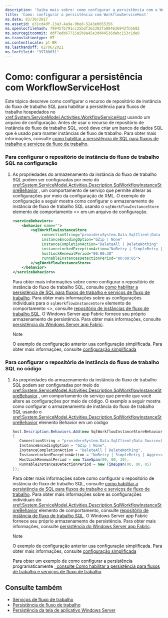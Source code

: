 ```yaml
---
description: 'Saiba mais sobre: como configurar a persistência com o WorkflowServiceHost'
title: 'Como: configurar a persistência com WorkflowServiceHost'
ms.date: 03/30/2017
ms.assetid: e31cd4df-13a3-4a9a-9be8-5243e0055356
ms.openlocfilehash: 79945fb791cc25bdf362302fa884636942fb5692
ms.sourcegitcommit: ddf7edb67715a5b9a45e3dd44536dabc153c1de0
ms.translationtype: MT
ms.contentlocale: pt-BR
ms.lasthandoff: 02/06/2021
ms.locfileid: "99780031"
---
```

# <a name="how-to-configure-persistence-with-workflowservicehost"></a>Como: configurar a persistência com WorkflowServiceHost

Este tópico descreve como configurar o recurso de repositório de instância do fluxo de trabalho SQL para habilitar a persistência para fluxos de trabalho hospedados no <xref:System.ServiceModel.Activities.WorkflowServiceHost> usando um arquivo de configuração. Antes de usar o recurso de repositório de instância do fluxo de trabalho SQL, você deve criar um banco de dados SQL que é usado para manter instâncias de fluxo de trabalho. Para obter mais informações, consulte [como habilitar a persistência de SQL para fluxos de trabalho e serviços de fluxo de trabalho](../../windows-workflow-foundation/how-to-enable-sql-persistence-for-workflows-and-workflow-services.md).  
  
### <a name="to-configure-the-sql-workflow-instance-store-in-configuration"></a>Para configurar o repositório de instância do fluxo de trabalho SQL na configuração  
  
1. As propriedades do armazenamento da instância do fluxo de trabalho SQL podem ser configuradas por meio do <xref:System.ServiceModel.Activities.Description.SqlWorkflowInstanceStoreBehavior> , um comportamento de serviço que permite alterar as configurações por meio da configuração de XML. O exemplo de configuração a seguir mostra como configurar o armazenamento de instância de fluxo de trabalho SQL usando o `sqlWorkflowInstanceStore` elemento de comportamento <> em um arquivo de configuração.  
  
    ```xml  
    <serviceBehaviors>  
        <behavior name="">  
            <sqlWorkflowInstanceStore
                 connectionString="provider=System.Data.SqlClient;Data Source=(local);Initial Catalog=DefaultPersistenceProviderDb;Integrated Security=True;Async=true"  
                 instanceEncodingOption="GZip | None"  
                 instanceCompletionAction="DeleteAll | DeleteNothing"  
                 instanceLockedExceptionAction="NoRetry | SimpleRetry | AggressiveRetry"  
                 hostLockRenewalPeriod="00:00:30"
                 runnableInstancesDetectionPeriod="00:00:05">  
            </sqlWorkflowInstanceStore>  
        </behavior>  
    </serviceBehaviors>  
    ```  
  
     Para obter mais informações sobre como configurar o repositório de instância do fluxo de trabalho SQL, consulte [como habilitar a persistência de SQL para fluxos de trabalho e serviços de fluxo de trabalho](../../windows-workflow-foundation/how-to-enable-sql-persistence-for-workflows-and-workflow-services.md). Para obter mais informações sobre as configurações individuais para o `sqlWorkflowInstanceStore` elemento de comportamento <>, consulte [repositório de instâncias de fluxo de trabalho SQL](../../windows-workflow-foundation/sql-workflow-instance-store.md). O Windows Server app Fabric fornece seu próprio armazenamento de persistência. Para obter mais informações, consulte [persistência do Windows Server app Fabric](/previous-versions/appfabric/ee677272(v=azure.10)).  
  
    > [!NOTE]
    > O exemplo de configuração anterior usa configuração simplificada. Para obter mais informações, consulte [configuração simplificada](../simplified-configuration.md)  
  
### <a name="to-configure-the-sql-workflow-instance-store-in-code"></a>Para configurar o repositório de instância do fluxo de trabalho SQL no código  
  
1. As propriedades do armazenamento da instância do fluxo de trabalho SQL podem ser configuradas por meio do <xref:System.ServiceModel.Activities.Description.SqlWorkflowInstanceStoreBehavior> , um comportamento de serviço que permite que você altere as configurações por meio de código. O exemplo a seguir mostra como configurar o armazenamento de instância do fluxo de trabalho SQL usando o <xref:System.ServiceModel.Activities.Description.SqlWorkflowInstanceStoreBehavior> elemento Behavior em um código  
  
    ```csharp  
    host.Description.Behaviors.Add(new SqlWorkflowInstanceStoreBehavior  
    {  
       ConnectionString = "provider=System.Data.SqlClient;Data Source=(local);Initial Catalog=DefaultPersistenceProviderDb;Integrated Security=True;Async=true",  
       InstanceEncodingOption = "GZip | None",  
       InstanceCompletionAction = "DeleteAll | DeleteNothing",  
       InstanceLockedExceptionAction = "NoRetry | SimpleRetry | AggressiveRetry",  
       HostLockRenewalPeriod = new TimeSpan(00, 00, 30),  
       RunnableInstancesDetectionPeriod = new TimeSpan(00, 00, 05)  
    });  
    ```  
  
     Para obter mais informações sobre como configurar o repositório de instância do fluxo de trabalho SQL, consulte [como habilitar a persistência de SQL para fluxos de trabalho e serviços de fluxo de trabalho](../../windows-workflow-foundation/how-to-enable-sql-persistence-for-workflows-and-workflow-services.md). Para obter mais informações sobre as configurações individuais do <xref:System.ServiceModel.Activities.Description.SqlWorkflowInstanceStoreBehavior> elemento de comportamento, consulte [repositório de instância de fluxo de trabalho SQL](../../windows-workflow-foundation/sql-workflow-instance-store.md). O Windows Server app Fabric fornece seu próprio armazenamento de persistência. Para obter mais informações, consulte [persistência do Windows Server app Fabric](/previous-versions/appfabric/ee677272(v=azure.10)).  
  
    > [!NOTE]
    > O exemplo de configuração anterior usa configuração simplificada. Para obter mais informações, consulte [configuração simplificada](../simplified-configuration.md)  
  
     Para obter um exemplo de como configurar a persistência programaticamente [, consulte Como habilitar a persistência para fluxos de trabalho e serviços de fluxo de trabalho](../../windows-workflow-foundation/how-to-enable-persistence-for-workflows-and-workflow-services.md).  
  
## <a name="see-also"></a>Consulte também

- [Serviços de fluxo de trabalho](workflow-services.md)
- [Persistência de fluxo de trabalho](../../windows-workflow-foundation/workflow-persistence.md)
- [Persistência da tela de aplicativo Windows Server](/previous-versions/appfabric/ee677272(v=azure.10))
